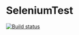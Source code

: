 # SeleniumTest
[![Build status](https://ci.appveyor.com/api/projects/status/9cq5wjkebie5gb3f?svg=true)](https://ci.appveyor.com/project/TatyanaSmyslova33542/seleniumtest)
